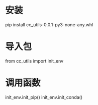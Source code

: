 # 安装
pip install cc_utils-0.0.1-py3-none-any.whl

# 导入包
from cc_utils import init_env

# 调用函数
init_env.init_pip()
init_env.init_conda()